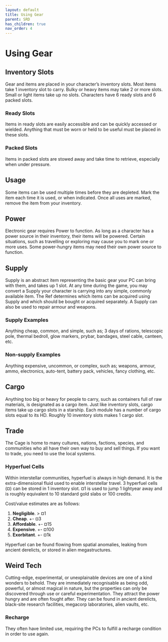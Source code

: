 ```yaml
---
layout: default
title: Using Gear
parent: SRD
has_children: true
nav_order: 4
---
```


# Using Gear

## Inventory Slots
Gear and items are placed in your character’s inventory slots. Most items take 1 inventory slot to carry. Bulky or heavy items may take 2 or more slots. Small or light items take up no slots. Characters have 6 ready slots and 6 packed slots.

### Ready Slots
Items in ready slots are easily accessible and can be quickly accessed or wielded. Anything that must be worn or held to be useful must be placed in these slots.

### Packed Slots
Items in packed slots are stowed away and take time to retrieve, especially when under pressure. 

## Usage

Some items can be used multiple times before they are depleted. Mark the item each time it is used, or when indicated. Once all uses are marked, remove the item from your inventory.

## Power

Electronic gear requires Power to function. As long as a character has a power source in their inventory, their items will be powered. Certain situations, such as travelling or exploring may cause you to mark one or more uses. Some power-hungry items may need their own power source to function. 

## Supply

Supply is an abstract item representing the basic gear your PC can bring with them, and takes up 1 slot.
At any time during the game, you may convert a Supply your character is carrying into any simple, commonly available item. The Ref determines which items can be acquired using Supply and which should be bought or acquired separately.
A Supply can also be used to repair armour and weapons. 

### Supply Examples
Anything cheap, common, and simple, such as; 3 days of rations, telescopic pole, thermal bedroll, glow markers, prybar, bandages, steel cable, canteen, etc.

### Non-supply Examples
Anything expensive, uncommon, or complex, such as; weapons, armour, ammo, electronics, auto-tent, battery pack, vehicles, fancy clothing, etc.

## Cargo

Anything too big or heavy for people to carry, such as containers full of raw materials, is designated as a cargo item. Just like inventory slots, cargo items take up cargo slots in a starship. Each module has a number of cargo slots equal to its HD. Roughly 10 inventory slots makes 1 cargo slot.

## Trade

The Cage is home to many cultures, nations, factions, species, and communities who all have their own way to buy and sell things. If you want to trade, you need to use the local systems.

### Hyperfuel Cells
Within interstellar communities, hyperfuel is always in high demand. It is the extra-dimensional fluid used to enable interstellar travel. 3 hyperfuel cells (¤) can be stored in 1 inventory slot. ¤1  is used to jump 1 lightyear away and is roughly equivalent to 10 standard gold slabs or 100 credits. 

Cost/value estimates are as follows:
1. **Negligible**. > ¤1
2. **Cheap**. +- ¤3
3. **Affordable**. +- ¤15
4. **Expensive**. +- ¤100
5. **Exorbitant**. +- ¤1k

Hyperfuel can be found flowing from spatial anomalies, leaking from ancient derelicts, or stored in alien megastructures.

## Weird Tech

Cutting-edge, experimental, or unexplainable devices are one of a kind wonders to behold. They are immediately recognisable as being odd, powerful, or almost  magical in nature, but the properties can only be discovered through use or careful experimentation. They attract the power hungry and are often fought after. They can be found in ancient derelicts, black-site research facilities, megacorp laboratories, alien vaults, etc.

### Recharge
They often have limited use, requiring the PCs to fulfill a recharge condition in order to use again. 
